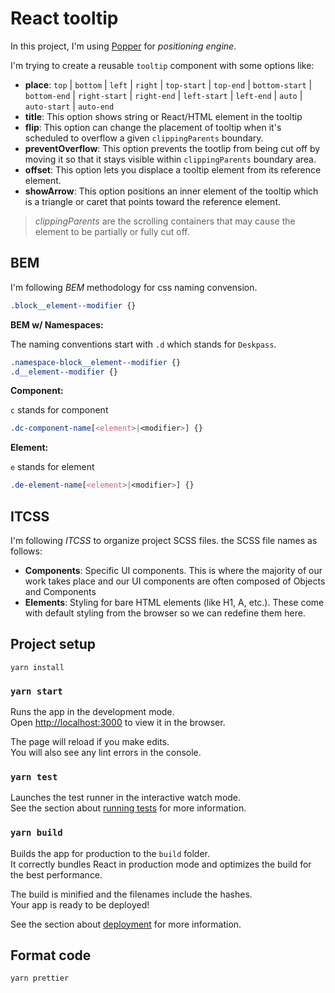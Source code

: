 # React tooltip
In this project, I'm using [Popper](https://popper.js.org/) for *positioning engine*.

I'm trying to create a reusable `tooltip` component with some options like:
 - **place**: `top` | `bottom` | `left` | `right` | `top-start` | `top-end` | `bottom-start` | `bottom-end` | `right-start` | `right-end` | `left-start` | `left-end` | `auto` | `auto-start` | `auto-end`
  - **title**: This option shows string or React/HTML element in the tooltip
  - **flip**: This option can change the placement of tooltip when it's scheduled to overflow a given  `clippingParents` boundary.
  - **preventOverflow**: This option prevents the tootlip from being cut off by moving it so that it stays visible within `clippingParents` boundary area.
  - **offset**: This option lets you displace a tooltip element from its reference element.
  - **showArrow**: This option positions an inner element of the tooltip which is a triangle or caret that points toward the reference element.

> *clippingParents* are the scrolling containers that may cause the element to be partially or fully cut off.

## BEM
I'm following *BEM* methodology for css naming convension.
```SCSS
.block__element--modifier {}
```
**BEM w/ Namespaces:**

The naming conventions start with `.d` which stands for `Deskpass`.
```SCSS
.namespace-block__element--modifier {}
.d__element--modifier {}
```

**Component:**

`c` stands for component
```SCSS
.dc-component-name[<element>|<modifier>] {}
```

**Element:**

`e` stands for element
```SCSS
.de-element-name[<element>|<modifier>] {}
```

## ITCSS
I'm following *ITCSS* to organize project SCSS files. the SCSS file names as follows:

 - **Components**: Specific UI components. This is where the majority of our work takes place and our UI components are often composed of Objects and Components
 - **Elements**: Styling for bare HTML elements (like H1, A, etc.). These come with default styling from the browser so we can redefine them here.
 
## Project setup
```
yarn install
```

### `yarn start`

Runs the app in the development mode.\
Open [http://localhost:3000](http://localhost:3000) to view it in the browser.

The page will reload if you make edits.\
You will also see any lint errors in the console.

### `yarn test`

Launches the test runner in the interactive watch mode.\
See the section about [running tests](https://facebook.github.io/create-react-app/docs/running-tests) for more information.

### `yarn build`

Builds the app for production to the `build` folder.\
It correctly bundles React in production mode and optimizes the build for the best performance.

The build is minified and the filenames include the hashes.\
Your app is ready to be deployed!

See the section about [deployment](https://facebook.github.io/create-react-app/docs/deployment) for more information.


## Format code
```
yarn prettier
```